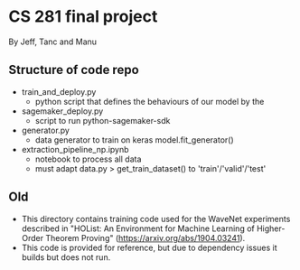 # CS 281 final project

By Jeff, Tanc and Manu


## Structure of code repo
* train_and_deploy.py
    * python script that defines the behaviours of our model by the
* sagemaker_deploy.py
    * script to run python-sagemaker-sdk
* generator.py
    * data generator to train on keras model.fit_generator()
* extraction_pipeline_np.ipynb
    * notebook to process all data
    * must adapt data.py > get_train_dataset() to 'train'/'valid'/'test'


## Old
* This directory contains training code used for the WaveNet experiments described in "HOList: An Environment for Machine Learning of Higher-Order Theorem Proving" (https://arxiv.org/abs/1904.03241).
* This code is provided for reference, but due to dependency issues it builds but does not run.
